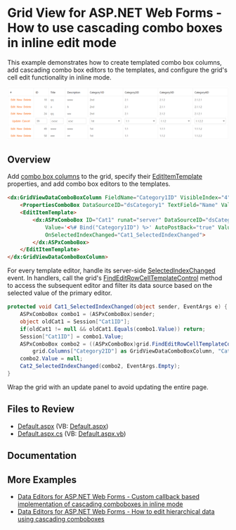# Grid View for ASP.NET Web Forms - How to use cascading combo boxes in inline edit mode

This example demonstrates how to create templated combo box columns, add cascading combo box editors to the templates, and configure the grid's cell edit functionality in inline mode.

![Cascading combo boxes in inline edit mode](CascadingComboBoxes.png)

## Overview

Add [combo box columns](https://docs.devexpress.com/AspNet/DevExpress.Web.GridViewDataComboBoxColumn) to the grid, specify their [EditItemTemplate](https://docs.devexpress.com/AspNet/DevExpress.Web.GridViewDataColumn.EditItemTemplate) properties, and add combo box editors to the templates.

```aspx
<dx:GridViewDataComboBoxColumn FieldName="Category1ID" VisibleIndex="4">
    <PropertiesComboBox DataSourceID="dsCategory1" TextField="Name" ValueField="ID" ValueType="System.Int32" />
    <EditItemTemplate>
        <dx:ASPxComboBox ID="Cat1" runat="server" DataSourceID="dsCategory1" TextField="Name" ValueField="ID"
            Value='<%# Bind("Category1ID") %>' AutoPostBack="true" ValueType="System.Int32"
            OnSelectedIndexChanged="Cat1_SelectedIndexChanged">
        </dx:ASPxComboBox>
    </EditItemTemplate>
</dx:GridViewDataComboBoxColumn>
```

For every template editor, handle its server-side [SelectedIndexChanged](https://docs.devexpress.com/AspNet/DevExpress.Web.ASPxComboBox.SelectedIndexChanged) event. In handlers, call the grid's [FindEditRowCellTemplateControl](https://docs.devexpress.com/AspNet/DevExpress.Web.ASPxGridView.FindEditRowCellTemplateControl(DevExpress.Web.GridViewDataColumn-System.String)) method to access the subsequent editor and filter its data source based on the selected value of the primary editor.

```cs
protected void Cat1_SelectedIndexChanged(object sender, EventArgs e) {
    ASPxComboBox combo1 = (ASPxComboBox)sender;
    object oldCat1 = Session["Cat1ID"];
    if(oldCat1 != null && oldCat1.Equals(combo1.Value)) return;
    Session["Cat1ID"] = combo1.Value;
    ASPxComboBox combo2 = ((ASPxComboBox)grid.FindEditRowCellTemplateControl(
        grid.Columns["Category2ID"] as GridViewDataComboBoxColumn, "Cat2"));
    combo2.Value = null;
    Cat2_SelectedIndexChanged(combo2, EventArgs.Empty);
}
```

Wrap the grid with an update panel to avoid updating the entire page.

## Files to Review

* [Default.aspx](./CS/MultiCombo/Default.aspx) (VB: [Default.aspx](./VB/MultiCombo/Default.aspx))
* [Default.aspx.cs](./CS/MultiCombo/Default.aspx.cs) (VB: [Default.aspx.vb](./VB/MultiCombo/Default.aspx.vb))

## Documentation

## More Examples

* [Data Editors for ASP.NET Web Forms - Custom callback based implementation of cascading comboboxes in inline mode](https://github.com/DevExpress-Examples/custom-callback-based-implementation-of-cascading-comboboxes-in-inline-mode-e1362)
* [Data Editors for ASP.NET Web Forms - How to edit hierarchical data using cascading comboboxes](https://github.com/DevExpress-Examples/how-to-edit-hierarchical-data-using-cascading-comboboxes-e1346)
